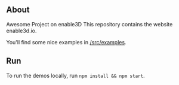 ## About
Awesome Project on enable3D
This repository contains the website enable3d.io.

You'll find some nice examples in [/src/examples](/src/examples).

## Run

To run the demos locally, run `npm install && npm start`.
